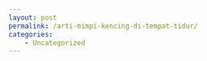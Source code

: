 ```yaml
---
layout: post
permalink: /arti-mimpi-kencing-di-tempat-tidur/
categories:
    - Uncategorized
---
```


